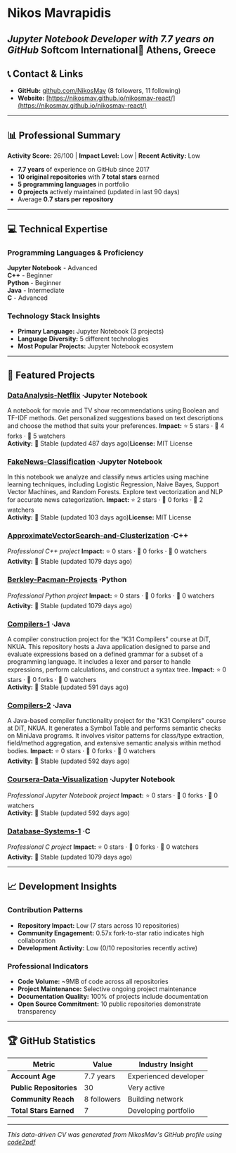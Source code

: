 # Nikos Mavrapidis

_Jupyter Notebook Developer with 7.7 years on GitHub_
**Softcom International**📍 Athens, Greece
---

## 📞 Contact & Links

- **GitHub:** [github.com/NikosMav](https://github.com/NikosMav) (8 followers, 11 following)
- **Website:** [https://nikosmav.github.io/nikosmav-react/](https://nikosmav.github.io/nikosmav-react/)
---

## 📊 Professional Summary

**Activity Score:** 26/100 | **Impact Level:** Low | **Recent Activity:** Low

- **7.7 years** of experience on GitHub since 2017
- **10 original repositories** with **7 total stars** earned
- **5 programming languages** in portfolio
- **0 projects** actively maintained (updated in last 90 days)
- Average **0.7 stars per repository**

---

## 💻 Technical Expertise

### Programming Languages & Proficiency

**Jupyter Notebook** - Advanced  
**C++** - Beginner  
**Python** - Beginner  
**Java** - Intermediate  
**C** - Advanced  

### Technology Stack Insights

- **Primary Language:** Jupyter Notebook (3 projects)
- **Language Diversity:** 5 different technologies
- **Most Popular Projects:** Jupyter Notebook ecosystem

---

## 🚀 Featured Projects


### [DataAnalysis-Netflix](https://github.com/NikosMav/DataAnalysis-Netflix) ·Jupyter Notebook
A notebook for movie and TV show recommendations using Boolean and TF-IDF methods. Get personalized suggestions based on text descriptions and choose the method that suits your preferences.
**Impact:** ⭐ 5 stars · 🍴 4 forks · 👀 5 watchers  
**Activity:** 🔵 Stable (updated 487 days ago)**License:** MIT License

### [FakeNews-Classification](https://github.com/NikosMav/FakeNews-Classification) ·Jupyter Notebook
In this notebook we analyze and classify news articles using machine learning techniques, including Logistic Regression, Naive Bayes, Support Vector Machines, and Random Forests. Explore text vectorization and NLP for accurate news categorization.
**Impact:** ⭐ 2 stars · 🍴 0 forks · 👀 2 watchers  
**Activity:** 🔵 Stable (updated 103 days ago)**License:** MIT License

### [ApproximateVectorSearch-and-Clusterization](https://github.com/NikosMav/ApproximateVectorSearch-and-Clusterization) ·C++
_Professional C++ project_
**Impact:** ⭐ 0 stars · 🍴 0 forks · 👀 0 watchers  
**Activity:** 🔵 Stable (updated 1079 days ago)

### [Berkley-Pacman-Projects](https://github.com/NikosMav/Berkley-Pacman-Projects) ·Python
_Professional Python project_
**Impact:** ⭐ 0 stars · 🍴 0 forks · 👀 0 watchers  
**Activity:** 🔵 Stable (updated 1079 days ago)

### [Compilers-1](https://github.com/NikosMav/Compilers-1) ·Java
A compiler construction project for the "Κ31 Compilers" course at DiT, NKUA. This repository hosts a Java application designed to parse and evaluate expressions based on a defined grammar for a subset of a programming language. It includes a lexer and parser to handle expressions, perform calculations, and construct a syntax tree.
**Impact:** ⭐ 0 stars · 🍴 0 forks · 👀 0 watchers  
**Activity:** 🔵 Stable (updated 591 days ago)

### [Compilers-2](https://github.com/NikosMav/Compilers-2) ·Java
A Java-based compiler functionality project for the "Κ31 Compilers" course at DiT, NKUA. It generates a Symbol Table and performs semantic checks on MiniJava programs. It involves visitor patterns for class/type extraction, field/method aggregation, and extensive semantic analysis within method bodies.
**Impact:** ⭐ 0 stars · 🍴 0 forks · 👀 0 watchers  
**Activity:** 🔵 Stable (updated 592 days ago)

### [Coursera-Data-Visualization](https://github.com/NikosMav/Coursera-Data-Visualization) ·Jupyter Notebook
_Professional Jupyter Notebook project_
**Impact:** ⭐ 0 stars · 🍴 0 forks · 👀 0 watchers  
**Activity:** 🔵 Stable (updated 592 days ago)

### [Database-Systems-1](https://github.com/NikosMav/Database-Systems-1) ·C
_Professional C project_
**Impact:** ⭐ 0 stars · 🍴 0 forks · 👀 0 watchers  
**Activity:** 🔵 Stable (updated 1079 days ago)

---

## 📈 Development Insights

### Contribution Patterns

- **Repository Impact:** Low (7 stars across 10 repositories)
- **Community Engagement:** 0.57x fork-to-star ratio indicates high collaboration
- **Development Activity:** Low (0/10 repositories recently active)

### Professional Indicators


- **Code Volume:** ~9MB of code across all repositories
- **Project Maintenance:** Selective ongoing project maintenance
- **Documentation Quality:** 100% of projects include documentation
- **Open Source Commitment:** 10 public repositories demonstrate transparency

---

## 🏆 GitHub Statistics

| Metric                  | Value                                          | Industry Insight                                                                                                                                                                                                                                                |
| ----------------------- | ---------------------------------------------- | --------------------------------------------------------------------------------------------------------------------------------------------------------------------------------------------------------------------------------------------------------------- |
| **Account Age**         | 7.7 years                  | Experienced developer                                                                                                                     |
| **Public Repositories** | 30                             | Very active                                                                                       |
| **Community Reach**     | 8 followers                      | Building network                                                                                            |
| **Total Stars Earned**  | 7 | Developing portfolio |

---

_This data-driven CV was generated from NikosMav's GitHub profile using [code2pdf](https://github.com/your-username/code2pdf)_